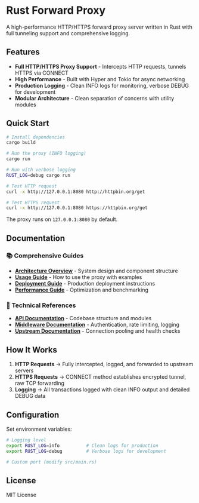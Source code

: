 # Rust Forward Proxy

A high-performance HTTP/HTTPS forward proxy server written in Rust with full tunneling support and comprehensive logging.

## Features

- **Full HTTP/HTTPS Proxy Support** - Intercepts HTTP requests, tunnels HTTPS via CONNECT
- **High Performance** - Built with Hyper and Tokio for async networking
- **Production Logging** - Clean INFO logs for monitoring, verbose DEBUG for development
- **Modular Architecture** - Clean separation of concerns with utility modules

## Quick Start

```bash
# Install dependencies
cargo build

# Run the proxy (INFO logging)
cargo run

# Run with verbose logging
RUST_LOG=debug cargo run

# Test HTTP request
curl -x http://127.0.0.1:8080 http://httpbin.org/get

# Test HTTPS request  
curl -x http://127.0.0.1:8080 https://httpbin.org/get
```

The proxy runs on `127.0.0.1:8080` by default.

## Documentation

### 📚 **Comprehensive Guides**
- **[Architecture Overview](./docs/architecture.md)** - System design and component structure
- **[Usage Guide](./docs/usage.md)** - How to use the proxy with examples
- **[Deployment Guide](./docs/deployment.md)** - Production deployment instructions
- **[Performance Guide](./docs/performance.md)** - Optimization and benchmarking

### 🔧 **Technical References**
- **[API Documentation](./docs/documentation.md)** - Codebase structure and modules
- **[Middleware Documentation](./docs/middleware.md)** - Authentication, rate limiting, logging
- **[Upstream Documentation](./docs/upstream.md)** - Connection pooling and health checks

## How It Works

1. **HTTP Requests** → Fully intercepted, logged, and forwarded to upstream servers
2. **HTTPS Requests** → CONNECT method establishes encrypted tunnel, raw TCP forwarding
3. **Logging** → All transactions logged with clean INFO output and detailed DEBUG data

## Configuration

Set environment variables:

```bash
# Logging level
export RUST_LOG=info          # Clean logs for production
export RUST_LOG=debug         # Verbose logs for development

# Custom port (modify src/main.rs)
```

## License

MIT License